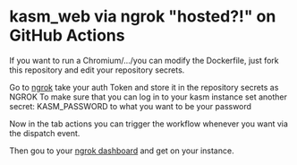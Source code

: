 # kasm_web via ngrok "hosted?!" on GitHub Actions

If you want to run a Chromium/.../you can modify the Dockerfile, just fork this repository and edit your repository secrets.

Go to [ngrok](https://dashboard.ngrok.com/get-started/your-authtoken) take your auth Token and store it in the repository secrets as NGROK
To make sure that you can log in to your kasm instance set another secret: KASM_PASSWORD to what you want to be your password

Now in the tab actions you can trigger the workflow whenever you want via the dispatch event. 

Then gou to your [ngrok dashboard](https://dashboard.ngrok.com/cloud-edge/endpoints) and get on your instance. 
